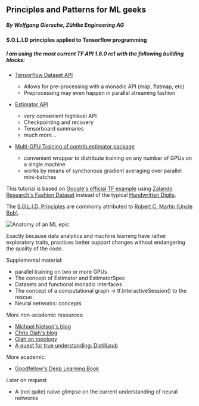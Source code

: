 ## Principles and Patterns for ML geeks

##### By Wolfgang Giersche, Zühlke Engineering AG

#### S.O.L.I.D principles applied to Tensorflow programming

##### I am using the most current TF API 1.6.0 rc1 with the following building blocks:

- [Tensorflow Dataset API](https://www.tensorflow.org/programmers_guide/datasets)
    - Allows for pre-processing with a monadic API (map, flatmap, etc)
    - Preprocessing may even happen in parallel streaming fashion
    
- [Estimator API](https://www.tensorflow.org/programmers_guide/estimators)
    - very convenient highlevel API
    - Checkpointing and recovery 
    - Tensorboard summaries
    - much more...
- [Multi-GPU Training of contrib.estimator package](https://www.tensorflow.org/api_docs/python/tf/contrib/estimator/)
    - convenient wrapper to distribute training on any number of GPUs on a single machine
    - works by means of synchonous gradient averaging over parallel mini-batches

This tutorial is based on  [Google's official TF example](https://github.com/tensorflow/models/tree/master/official/mnist)
using [Zalando Research's Fashion Dataset](https://github.com/zalandoresearch/fashion-mnist)
instead of the typical [Handwritten Digits](http://yann.lecun.com/exdb/mnist/).

The [S.O.L.I.D. Principles](http://www.cvc.uab.es/shared/teach/a21291/temes/object_oriented_design/materials_adicionals/principles_and_patterns.pdf) 
are commonly attributed to [Robert C. Martin (Uncle Bob)](https://de.wikipedia.org/wiki/Robert_Cecil_Martin).

![Anatomy of an ML epic](Anatomy-of-an-experiment.png)

Exactly because data analytics and machine learning have rather exploratory traits, 
practices better support changes without endangering the quality of the code.



Supplemental material:

- parallel training on two or more GPUs
- The concept of Estimator and EstimatorSpec
- Datasets and functional monadic interfaces
- The concept of a computational graph -> tf.InteractiveSession() to the rescue
- Neural networks: concepts

More non-academic resources:
- [Michael Nielson's blog](http://neuralnetworksanddeeplearning.com/)
- [Chris Olah's blog](http://colah.github.io/)
- [Olah on topology](http://colah.github.io/posts/2014-03-NN-Manifolds-Topology/)
- [A quest for true understanding: Distill.pub](https://distill.pub/)

More academic:
- [Goodfellow's Deep Learning Book](http://www.deeplearningbook.org/)


Later on request

- A (not quite) naive glimpse on the current understanding of neural networks

